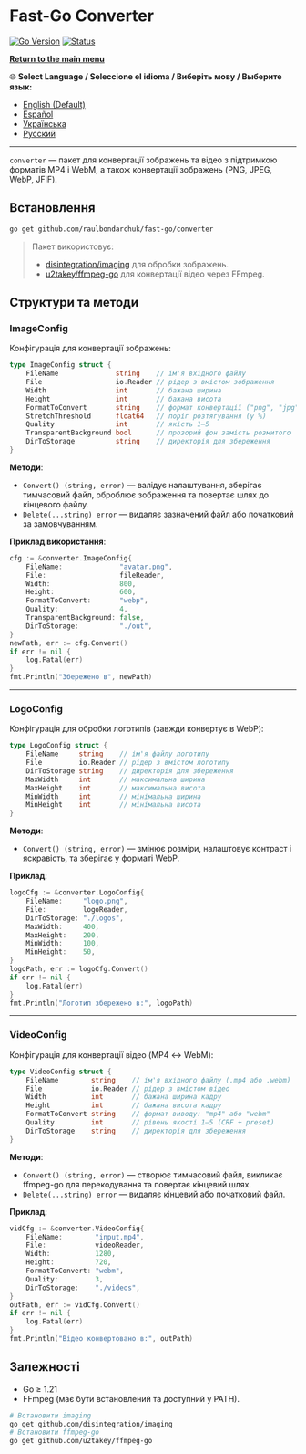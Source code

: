 # Fast-Go Converter
[![Go Version](https://img.shields.io/badge/Go-1.23%2B-blue?logo=go&logoColor=white)](https://go.dev/doc/install) [![Status](https://img.shields.io/badge/Status-Active-brightgreen)](#)

[**Return to the main menu**](https://github.com/raulbondarchuk/fast-go/tree/main)

🌐 **Select Language / Seleccione el idioma / Виберіть мову / Выберите язык:**
- [English (Default)](README.md)
- [Español](README.es.md)
- [Українська](README.ua.md)
- [Русский](README.ru.md)

---


`converter` — пакет для конвертації зображень та відео з підтримкою форматів MP4 і WebM, а також конвертації зображень (PNG, JPEG, WebP, JFIF).

## Встановлення

```bash
go get github.com/raulbondarchuk/fast-go/converter
```

> Пакет використовує:
>
> - [disintegration/imaging](https://github.com/disintegration/imaging) для обробки зображень.
> - [u2takey/ffmpeg-go](https://github.com/u2takey/ffmpeg-go) для конвертації відео через FFmpeg.

## Структури та методи

### ImageConfig

Конфігурація для конвертації зображень:

```go
type ImageConfig struct {
    FileName              string    // ім'я вхідного файлу
    File                  io.Reader // рідер з вмістом зображення
    Width                 int       // бажана ширина
    Height                int       // бажана висота
    FormatToConvert       string    // формат конвертації ("png", "jpg", "jpeg", "webp")
    StretchThreshold      float64   // поріг розтягування (у %)
    Quality               int       // якість 1–5
    TransparentBackground bool      // прозорий фон замість розмитого
    DirToStorage          string    // директорія для збереження
}
```

**Методи**:

- `Convert() (string, error)` — валідує налаштування, зберігає тимчасовий файл, оброблює зображення та повертає шлях до кінцевого файлу.
- `Delete(...string) error` — видаляє зазначений файл або початковий за замовчуванням.

**Приклад використання**:

```go
cfg := &converter.ImageConfig{
    FileName:              "avatar.png",
    File:                  fileReader,
    Width:                 800,
    Height:                600,
    FormatToConvert:       "webp",
    Quality:               4,
    TransparentBackground: false,
    DirToStorage:          "./out",
}
newPath, err := cfg.Convert()
if err != nil {
    log.Fatal(err)
}
fmt.Println("Збережено в", newPath)
```

---

### LogoConfig

Конфігурація для обробки логотипів (завжди конвертує в WebP):

```go
type LogoConfig struct {
    FileName     string    // ім'я файлу логотипу
    File         io.Reader // рідер з вмістом логотипу
    DirToStorage string    // директорія для збереження
    MaxWidth     int       // максимальна ширина
    MaxHeight    int       // максимальна висота
    MinWidth     int       // мінімальна ширина
    MinHeight    int       // мінімальна висота
}
```

**Методи**:

- `Convert() (string, error)` — змінює розміри, налаштовує контраст і яскравість, та зберігає у форматі WebP.

**Приклад**:

```go
logoCfg := &converter.LogoConfig{
    FileName:     "logo.png",
    File:         logoReader,
    DirToStorage: "./logos",
    MaxWidth:     400,
    MaxHeight:    200,
    MinWidth:     100,
    MinHeight:    50,
}
logoPath, err := logoCfg.Convert()
if err != nil {
    log.Fatal(err)
}
fmt.Println("Логотип збережено в:", logoPath)
```

---

### VideoConfig

Конфігурація для конвертації відео (MP4 ↔ WebM):

```go
type VideoConfig struct {
    FileName        string    // ім'я вхідного файлу (.mp4 або .webm)
    File            io.Reader // рідер з вмістом відео
    Width           int       // бажана ширина кадру
    Height          int       // бажана висота кадру
    FormatToConvert string    // формат виводу: "mp4" або "webm"
    Quality         int       // рівень якості 1–5 (CRF + preset)
    DirToStorage    string    // директорія для збереження
}
```

**Методи**:

- `Convert() (string, error)` — створює тимчасовий файл, викликає ffmpeg-go для перекодування та повертає кінцевий шлях.
- `Delete(...string) error` — видаляє кінцевий або початковий файл.

**Приклад**:

```go
vidCfg := &converter.VideoConfig{
    FileName:        "input.mp4",
    File:            videoReader,
    Width:           1280,
    Height:          720,
    FormatToConvert: "webm",
    Quality:         3,
    DirToStorage:    "./videos",
}
outPath, err := vidCfg.Convert()
if err != nil {
    log.Fatal(err)
}
fmt.Println("Відео конвертовано в:", outPath)
```

## Залежності

- Go ≥ 1.21
- FFmpeg (має бути встановлений та доступний у PATH).

```bash
# Встановити imaging
go get github.com/disintegration/imaging
# Встановити ffmpeg-go
go get github.com/u2takey/ffmpeg-go
```

